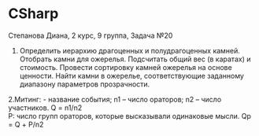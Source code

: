 # CSharp
Степанова Диана, 2 курс, 9 группа, Задача №20
1. Определить иерархию драгоценных и полудрагоценных камней. Отобрать камни для ожерелья. Подсчитать общий вес (в каратах) и стоимость. Провести сортировку камней ожерелья на основе ценности. Найти камни в
ожерелье, соответствующие заданному диапазону параметров прозрачности.

 2.Митинг: - название события;    n1 – число ораторов;    n2 – число участников. Q = n1/n2   
  P:  число групп ораторов, которые 	высказывали одинаковые мысли. Qp = Q + Р/n2   


